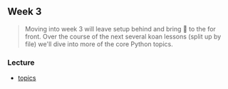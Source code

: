 ## Week 3

> Moving into week 3 will leave setup behind and bring :snake: to the for front. Over the course of the next several koan lessons (split up by file) we'll dive into more of the core Python topics. 

### Lecture
* [topics](https://github.com/mschober/ecapy101/wiki/week03)
